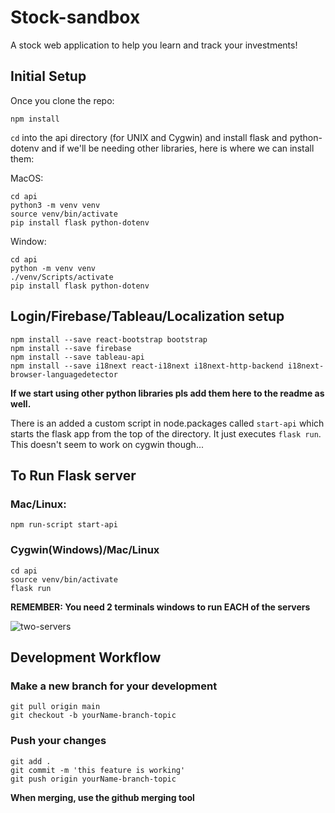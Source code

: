 # Stock-sandbox
A stock web application to help you learn and track your investments!

## Initial Setup 
Once you clone the repo:
```
npm install
```
`cd` into the api directory (for UNIX and Cygwin)
and install flask and python-dotenv
and if we'll be needing other libraries, here is where we can install them:

MacOS:
```
cd api
python3 -m venv venv
source venv/bin/activate
pip install flask python-dotenv
```
Window:
```
cd api
python -m venv venv
./venv/Scripts/activate
pip install flask python-dotenv
```
## Login/Firebase/Tableau/Localization setup
```
npm install --save react-bootstrap bootstrap
npm install --save firebase
npm install --save tableau-api
npm install --save i18next react-i18next i18next-http-backend i18next-browser-languagedetector
```

**If we start using other python libraries pls add them here to the readme as well.**


There is an added a custom script in node.packages called `start-api` which starts the flask app from the top of the directory. It just executes `flask run`. This doesn't seem to work on cygwin though...

## To Run Flask server
### Mac/Linux:
```
npm run-script start-api
```

### Cygwin(Windows)/Mac/Linux
```
cd api
source venv/bin/activate
flask run
```

**REMEMBER: You need 2 terminals windows to run EACH of the servers**

![two-servers](https://user-images.githubusercontent.com/55335418/110071827-9a44c600-7d31-11eb-8dc7-149e7b04b174.PNG)


## Development Workflow

### Make a new branch for your development
```
git pull origin main
git checkout -b yourName-branch-topic
```

### Push your changes
```
git add .
git commit -m 'this feature is working'
git push origin yourName-branch-topic
```

**When merging, use the github merging tool**

